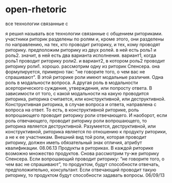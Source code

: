 open-rhetoric
=============

все технологии связанные с 


я решил называть все технологии связанные с общением риториками.
участники риторик разделены по ролям и, кроме этого, они разделены по направлению, на тех, кто проводит риторику, и тех, кому проводят риторику.
предположим риторику из двух ролей. в ней есть роль1 и роль2. значит, в ней есть два варианта исполнения. вариант1, когда роль1 проводит риторику роли2. и вариант2, в котором роль2 проводит риторику роли1.
хорошо.
рассмотрим одну из риторик Спенсера. она формулируется, примерно так: "не говорите того, о чем вас не спрашивают".
В этой риторике роли имеют модальные различия. Одна роль в модальности вопроса. А другая роль в модальности асерторического суждения, утверждения, или попросту ответа.
В зависимости от того, с какой модальности на какую проводится риторика, риторика считается, или конструктивной, или деструктивной.
Конструктивная риторика, в случае вопроса и ответа, направлена с вопроса на ответ. То есть, в конструктивной риторике, роль вопрошающего проводит риторику роли отвечающего. И наоборот, если роль отвечающего, проводит риторику роли вопрошающего, то риторика является деструктивной.
Разумеется, деструктивной, или конструктивной, риторика является по отношению к продукту риторики, а не к ее участникам.
Внешний вид той роли, которая проводит риторику, должен иметь обязательный знак отличия, атрибут квалификации.
08.06.13 
Продукты в риториках.
В каждой риторике возможно множество продуктов. Снова рассмотрим ту-же риторику Спенсера.
Если вопрошающий проводит риторику: “не говорите того, о чем вас не спрашивают”, то продуктом, будут способности отвечать, предположительно, консультант.
Если отвечающий проводит такую риторику, то продуктом будут способности задавать вопросы.
06/09/13
